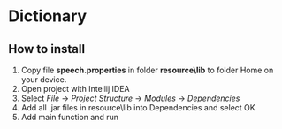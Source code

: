 # Dictionary
## How to install
1. Copy file **speech.properties** in folder **resource\lib** to folder Home on your device.
2. Open project with Intellij IDEA
3. Select *File* -> *Project Structure* -> *Modules* -> *Dependencies*
4. Add all .jar files in resource\lib into Dependencies and select OK
5. Add main function and run
